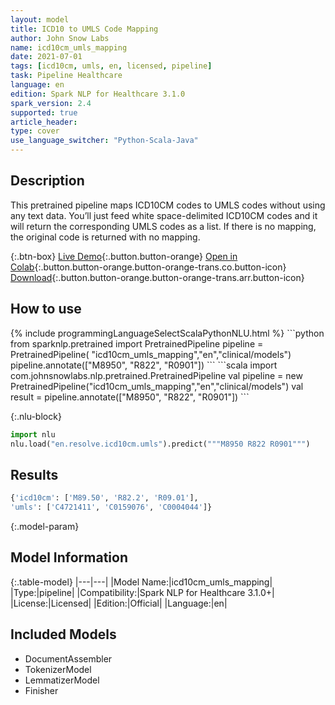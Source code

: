 ```yaml
---
layout: model
title: ICD10 to UMLS Code Mapping
author: John Snow Labs
name: icd10cm_umls_mapping
date: 2021-07-01
tags: [icd10cm, umls, en, licensed, pipeline]
task: Pipeline Healthcare
language: en
edition: Spark NLP for Healthcare 3.1.0
spark_version: 2.4
supported: true
article_header:
type: cover
use_language_switcher: "Python-Scala-Java"
---
```


## Description

This pretrained pipeline maps ICD10CM codes to UMLS codes without using any text data. You’ll just feed white space-delimited ICD10CM codes and it will return the corresponding UMLS codes as a list. If there is no mapping, the original code is returned with no mapping.

{:.btn-box}
[Live Demo](https://demo.johnsnowlabs.com/healthcare/ER_CODE_MAPPING/){:.button.button-orange}
[Open in Colab](https://colab.research.google.com/github/JohnSnowLabs/spark-nlp-workshop/blob/master/tutorials/Certification_Trainings/Healthcare/3.Clinical_Entity_Resolvers.ipynb){:.button.button-orange.button-orange-trans.co.button-icon}
[Download](https://s3.amazonaws.com/auxdata.johnsnowlabs.com/clinical/models/icd10cm_umls_mapping_en_3.1.0_2.4_1625126281405.zip){:.button.button-orange.button-orange-trans.arr.button-icon}

## How to use



<div class="tabs-box" markdown="1">
{% include programmingLanguageSelectScalaPythonNLU.html %}
```python
from sparknlp.pretrained import PretrainedPipeline 
pipeline = PretrainedPipeline( "icd10cm_umls_mapping","en","clinical/models")
pipeline.annotate(["M8950", "R822", "R0901"])
```
```scala
import com.johnsnowlabs.nlp.pretrained.PretrainedPipeline
val pipeline = new PretrainedPipeline("icd10cm_umls_mapping","en","clinical/models")
val result = pipeline.annotate(["M8950", "R822", "R0901"])
```


{:.nlu-block}
```python
import nlu
nlu.load("en.resolve.icd10cm.umls").predict("""M8950 R822 R0901""")
```

</div>

## Results

```bash
{'icd10cm': ['M89.50', 'R82.2', 'R09.01'],
'umls': ['C4721411', 'C0159076', 'C0004044']}
```

{:.model-param}
## Model Information

{:.table-model}
|---|---|
|Model Name:|icd10cm_umls_mapping|
|Type:|pipeline|
|Compatibility:|Spark NLP for Healthcare 3.1.0+|
|License:|Licensed|
|Edition:|Official|
|Language:|en|

## Included Models

- DocumentAssembler
- TokenizerModel
- LemmatizerModel
- Finisher